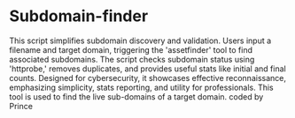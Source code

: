 # Subdomain-finder
This script simplifies subdomain discovery and validation. Users input a filename and target domain, triggering the 'assetfinder' tool to find associated subdomains. The script checks subdomain status using 'httprobe,' removes duplicates, and provides useful stats like initial and final counts. Designed for cybersecurity, it showcases effective reconnaissance, emphasizing simplicity, stats reporting, and utility for professionals. This tool is used to find the live sub-domains of a target domain.
coded by Prince
